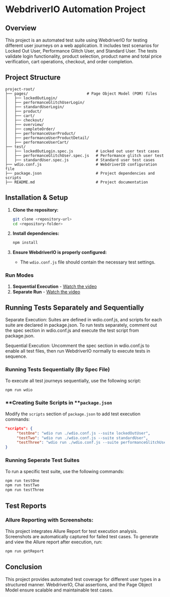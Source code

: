 # WebdriverIO Automation Project

## Overview

This project is an automated test suite using WebdriverIO for testing different user journeys on a web application. It includes test scenarios for Locked Out User, Performance Glitch User, and Standard User. The tests validate login functionality, product selection, product name and total price verification, cart operations, checkout, and order completion.

## Project Structure

```
project-root/
├── pages/                          # Page Object Model (POM) files
│   ├── lockedOutLogin/
│   ├── performanceGlitchUserLogin/
│   ├── standardUserLogin/
│   ├── product/
│   ├── cart/
│   ├── checkout/
│   ├── overview/
│   ├── completeOrder/
│   ├── performanceUserProduct/
│   ├── performanceUserProductDetail/
│   ├── performanceUserCart/
├── test/
│   ├── lockedOutLogin.spec.js          # Locked out user test cases
│   ├── performanceGlitchUser.spec.js   # Performance glitch user test
│   ├── standardUser.spec.js            # Standard user test cases
├── wdio.conf.js                        # WebdriverIO configuration file
├── package.json                        # Project dependencies and scripts
├── README.md                           # Project documentation
```

## Installation & Setup

1. **Clone the repository:**

   ```sh
   git clone <repository-url>
   cd <repository-folder>
   ```

2. **Install dependencies:**

   ```sh
   npm install
   ```

3. **Ensure WebdriverIO is properly configured:**

   -  The `wdio.conf.js` file should contain the necessary test settings.

### Run Modes

1. **Sequential Execution** - [Watch the video](https://youtu.be/l50rHUZuP0U)
2. **Separate Run** - [Watch the video](https://youtu.be/eKHUfO5Qjik)

## Running Tests Separately and Sequentially

Separate Execution: Suites are defined in wdio.conf.js, and scripts for each suite are declared in package.json. To run tests separately, comment out the spec section in wdio.conf.js and execute the test script from package.json.

Sequential Execution: Uncomment the spec section in wdio.conf.js to enable all test files, then run WebdriverIO normally to execute tests in sequence.

### **Running Tests Sequentially (By Spec File)**

To execute all test journeys sequentially, use the following script:

```sh
npm run wdio
```

### \*\*Creating Suite Scripts in \*\***`package.json`**

Modify the `scripts` section of `package.json` to add test execution commands:

```json
"scripts": {
     "testOne": "wdio run ./wdio.conf.js --suite lockedOutUser",
     "testTwo": "wdio run ./wdio.conf.js --suite standardUser",
     "testThree": "wdio run ./wdio.conf.js --suite performanceGlitchUser",
}
```

### **Running Seperate Test Suites**

To run a specific test suite, use the following commands:

```sh
npm run testOne
npm run testTwo
npm run testThree
```

## Test Reports

### Allure Reporting with Screenshots:

This project integrates Allure Report for test execution analysis.
Screenshots are automatically captured for failed test cases.
To generate and view the Allure report after execution, run:

```sh
npm run getReport
```

## Conclusion

This project provides automated test coverage for different user types in a structured manner. WebdriverIO, Chai assertions, and the Page Object Model ensure scalable and maintainable test cases.
